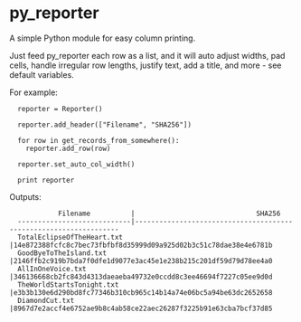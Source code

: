 py_reporter
===========

A simple Python module for easy column printing.

Just feed py_reporter each row as a list, and it will auto adjust widths, pad cells, handle irregular row lengths, justify text, add a title, and more - see default variables.

For example:

	  reporter = Reporter()
	  
	  reporter.add_header(["Filename", "SHA256"])
	  
	  for row in get_records_from_somewhere():
	    reporter.add_row(row)
	    
	  reporter.set_auto_col_width()
	  
	  print reporter
  
Outputs:

	            Filename          |                              SHA256                              
	  ----------------------------|------------------------------------------------------------------
	  TotalEclipseOfTheHeart.txt  |14e872388fcfc8c7bec73fbfbf8d35999d09a925d02b3c51c78dae38e4e6781b  
	  GoodByeToTheIsland.txt      |2146ffb2c919b7bda7f0dfe1d9077e3ac45e1e238b215c201df59d79d78ee4a0  
	  AllInOneVoice.txt           |346136668cb2fc843d4313daeaeba49732e0ccdd8c3ee46694f7227c05ee9d0d  
	  TheWorldStartsTonight.txt   |e3b3b130e6d290bd8fc77346b310cb965c14b14a74e06bc5a94be63dc2652658  
	  DiamondCut.txt              |8967d7e2accf4e6752ae9b8c4ab58ce22aec26287f3225b91e63cba7bcf37d85
